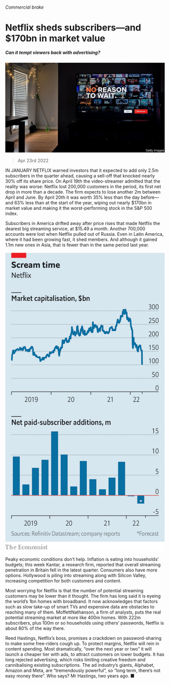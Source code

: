 ###### Commercial brake

# Netflix sheds subscribers—and $170bn in market value 

##### Can it tempt viewers back with advertising? 

![image](images/20220423_wbp501.jpg) 

> Apr 23rd 2022 

IN JANUARY NETFLIX warned investors that it expected to add only 2.5m subscribers in the quarter ahead, causing a sell-off that knocked nearly 30% off its share price. On April 19th the video-streamer admitted that the reality was worse: Netflix lost 200,000 customers in the period, its first net drop in more than a decade. The firm expects to lose another 2m between April and June. By April 20th it was worth 35% less than the day before—and 63% less than at the start of the year, wiping out nearly $170bn in market value and making it the worst-performing stock in the S&amp;P 500 index.

Subscribers in America drifted away after price rises that made Netflix the dearest big streaming service, at $15.49 a month. Another 700,000 accounts were lost when Netflix pulled out of Russia. Even in Latin America, where it had been growing fast, it shed members. And although it gained 1.1m new ones in Asia, that is fewer than in the same period last year.


![image](images/20220423_wbc003.png) 


Peaky economic conditions don’t help. Inflation is eating into households’ budgets; this week Kantar, a research firm, reported that overall streaming penetration in Britain fell in the latest quarter. Consumers also have more options. Hollywood is piling into streaming along with Silicon Valley, increasing competition for both customers and content.

Most worrying for Netflix is that the number of potential streaming customers may be lower than it thought. The firm has long said it is eyeing the world’s 1bn homes with broadband. It now acknowledges that factors such as slow take-up of smart TVs and expensive data are obstacles to reaching many of them. MoffettNathanson, a firm of analysts, puts the real potential streaming market at more like 400m homes. With 222m subscribers, plus 100m or so households using others’ passwords, Netflix is about 80% of the way there.

Reed Hastings, Netflix’s boss, promises a crackdown on password-sharing to make some free-riders cough up. To protect margins, Netflix will rein in content spending. Most dramatically, “over the next year or two” it will launch a cheaper tier with ads, to attract customers on lower budgets. It has long rejected advertising, which risks limiting creative freedom and cannibalising existing subscriptions. The ad industry’s giants, Alphabet, Amazon and Meta, are “tremendously powerful”, so “long term, there’s not easy money there”. Who says? Mr Hastings, two years ago. ■


